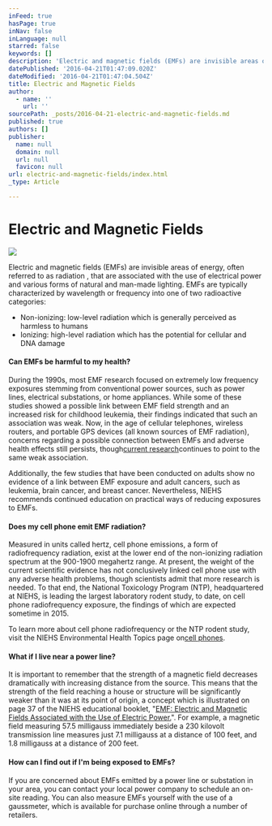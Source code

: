 ```yaml
---
inFeed: true
hasPage: true
inNav: false
inLanguage: null
starred: false
keywords: []
description: 'Electric and magnetic fields (EMFs) are invisible areas of energy, often referred to as radiation , that are associated with the use of electrical power and various forms of natural and man-made lighting. EMFs are typically characterized by wavelength or frequency into one of two radioactive categories:'
datePublished: '2016-04-21T01:47:09.020Z'
dateModified: '2016-04-21T01:47:04.504Z'
title: Electric and Magnetic Fields
author:
  - name: ''
    url: ''
sourcePath: _posts/2016-04-21-electric-and-magnetic-fields.md
published: true
authors: []
publisher:
  name: null
  domain: null
  url: null
  favicon: null
url: electric-and-magnetic-fields/index.html
_type: Article

---
```

# Electric and Magnetic Fields
![](https://the-grid-user-content.s3-us-west-2.amazonaws.com/e142a210-d166-4468-a79c-a019d72e0f50.jpg)

Electric and magnetic fields (EMFs) are invisible areas of energy, often referred to as radiation , that are associated with the use of electrical power and various forms of natural and man-made lighting. EMFs are typically characterized by wavelength or frequency into one of two radioactive categories:

* Non-ionizing: low-level radiation which is generally perceived as harmless to humans
* Ionizing: high-level radiation which has the potential for cellular and DNA damage

#### Can EMFs be harmful to my health?

During the 1990s, most EMF research focused on extremely low frequency exposures stemming from conventional power sources, such as power lines, electrical substations, or home appliances. While some of these studies showed a possible link between EMF field strength and an increased risk for childhood leukemia, their findings indicated that such an association was weak. Now, in the age of cellular telephones, wireless routers, and portable GPS devices (all known sources of EMF radiation), concerns regarding a possible connection between EMFs and adverse health effects still persists, though[current research][0]continues to point to the same weak association.

Additionally, the few studies that have been conducted on adults show no evidence of a link between EMF exposure and adult cancers, such as leukemia, brain cancer, and breast cancer. Nevertheless, NIEHS recommends continued education on practical ways of reducing exposures to EMFs.

#### Does my cell phone emit EMF radiation?

Measured in units called hertz, cell phone emissions, a form of radiofrequency radiation, exist at the lower end of the non-ionizing radiation spectrum at the 900-1900 megahertz range. At present, the weight of the current scientific evidence has not conclusively linked cell phone use with any adverse health problems, though scientists admit that more research is needed. To that end, the National Toxicology Program (NTP), headquartered at NIEHS, is leading the largest laboratory rodent study, to date, on cell phone radiofrequency exposure, the findings of which are expected sometime in 2015\.

To learn more about cell phone radiofrequency or the NTP rodent study, visit the NIEHS Environmental Health Topics page on[cell phones][1].

#### What if I live near a power line?

It is important to remember that the strength of a magnetic field decreases dramatically with increasing distance from the source. This means that the strength of the field reaching a house or structure will be significantly weaker than it was at its point of origin, a concept which is illustrated on page 37 of the NIEHS educational booklet, "[EMF: Electric and Magnetic Fields Associated with the Use of Electric Power.][2]". For example, a magnetic field measuring 57.5 milligauss immediately beside a 230 kilovolt transmission line measures just 7.1 milligauss at a distance of 100 feet, and 1.8 milligauss at a distance of 200 feet.

#### How can I find out if I'm being exposed to EMFs?

If you are concerned about EMFs emitted by a power line or substation in your area, you can contact your local power company to schedule an on-site reading. You can also measure EMFs yourself with the use of a gaussmeter, which is available for purchase online through a number of retailers.

[0]: http://www.ncbi.nlm.nih.gov/pubmed/20877339
[1]: http://www.niehs.nih.gov/health/topics/agents/cellphones/index.cfm
[2]: http://www.niehs.nih.gov/health/materials/electric_and_magnetic_fields_associated_with_the_use_of_electric_power_questions_and_answers_english_508.pdf